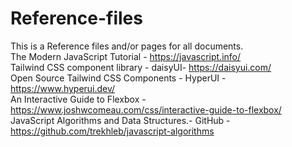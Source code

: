 # Reference-files
This is a Reference files and/or pages for all documents.<br>
The Modern JavaScript Tutorial - https://javascript.info/  <br>
Tailwind CSS component library - daisyUI- https://daisyui.com/ <br>
Open Source Tailwind CSS Components - HyperUI - https://www.hyperui.dev/ <br>
An Interactive Guide to Flexbox - https://www.joshwcomeau.com/css/interactive-guide-to-flexbox/ <br>
 JavaScript Algorithms and Data Structures.-  GitHub - https://github.com/trekhleb/javascript-algorithms

